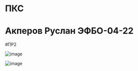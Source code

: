 # ПКС

# Акперов Руслан ЭФБО-04-22

#ПР2

![image](https://github.com/user-attachments/assets/31b2f276-ef59-44c3-bd56-908c0d14d7c8)

![image](https://github.com/user-attachments/assets/d23a9d60-525f-4f4a-8346-b2271cb0aa9f)

